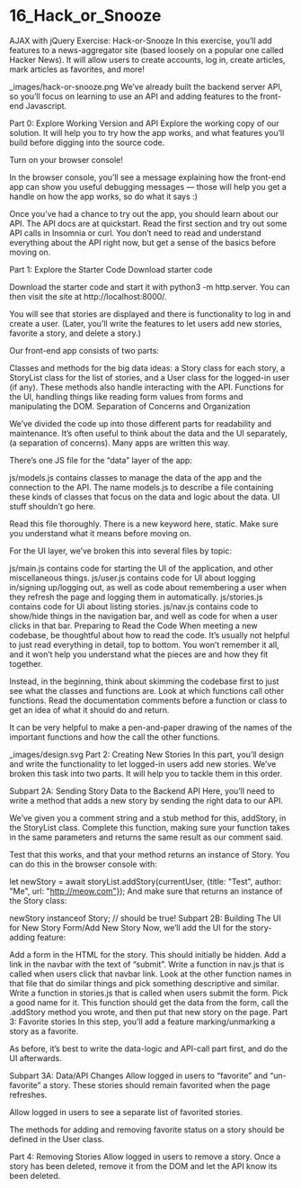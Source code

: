# 16_Hack_or_Snooze

AJAX with jQuery Exercise: Hack-or-Snooze
In this exercise, you’ll add features to a news-aggregator site (based loosely on a popular one called Hacker News). It will allow users to create accounts, log in, create articles, mark articles as favorites, and more!

_images/hack-or-snooze.png
We’ve already built the backend server API, so you’ll focus on learning to use an API and adding features to the front-end Javascript.

Part 0: Explore Working Version and API
Explore the working copy of our solution. It will help you to try how the app works, and what features you’ll build before digging into the source code.

Turn on your browser console!

In the browser console, you’ll see a message explaining how the front-end app can show you useful debugging messages — those will help you get a handle on how the app works, so do what it says :)

Once you’ve had a chance to try out the app, you should learn about our API. The API docs are at quickstart. Read the first section and try out some API calls in Insomnia or curl. You don’t need to read and understand everything about the API right now, but get a sense of the basics before moving on.

Part 1: Explore the Starter Code
Download starter code

Download the starter code and start it with python3 -m http.server. You can then visit the site at http://localhost:8000/.

You will see that stories are displayed and there is functionality to log in and create a user. (Later, you’ll write the features to let users add new stories, favorite a story, and delete a story.)

Our front-end app consists of two parts:

Classes and methods for the big data ideas: a Story class for each story, a StoryList class for the list of stories, and a User class for the logged-in user (if any). These methods also handle interacting with the API.
Functions for the UI, handling things like reading form values from forms and manipulating the DOM.
Separation of Concerns and Organization

We’ve divided the code up into those different parts for readability and maintenance. It’s often useful to think about the data and the UI separately, (a separation of concerns). Many apps are written this way.

There’s one JS file for the “data” layer of the app:

js/models.js
contains classes to manage the data of the app and the connection to the API. The name models.js to describe a file containing these kinds of classes that focus on the data and logic about the data. UI stuff shouldn’t go here.

Read this file thoroughly. There is a new keyword here, static. Make sure you understand what it means before moving on.

For the UI layer, we’ve broken this into several files by topic:

js/main.js
contains code for starting the UI of the application, and other miscellaneous things.
js/user.js
contains code for UI about logging in/signing up/logging out, as well as code about remembering a user when they refresh the page and logging them in automatically.
js/stories.js
contains code for UI about listing stories.
js/nav.js
contains code to show/hide things in the navigation bar, and well as code for when a user clicks in that bar.
Preparing to Read the Code
When meeting a new codebase, be thoughtful about how to read the code. It’s usually not helpful to just read everything in detail, top to bottom. You won’t remember it all, and it won’t help you understand what the pieces are and how they fit together.

Instead, in the beginning, think about skimming the codebase first to just see what the classes and functions are. Look at which functions call other functions. Read the documentation comments before a function or class to get an idea of what it should do and return.

It can be very helpful to make a pen-and-paper drawing of the names of the important functions and how the call the other functions.

_images/design.svg
Part 2: Creating New Stories
In this part, you’ll design and write the functionality to let logged-in users add new stories. We’ve broken this task into two parts. It will help you to tackle them in this order.

Subpart 2A: Sending Story Data to the Backend API
Here, you’ll need to write a method that adds a new story by sending the right data to our API.

We’ve given you a comment string and a stub method for this, addStory, in the StoryList class. Complete this function, making sure your function takes in the same parameters and returns the same result as our comment said.

Test that this works, and that your method returns an instance of Story. You can do this in the browser console with:

let newStory = await storyList.addStory(currentUser,
  {title: "Test", author: "Me", url: "http://meow.com"});
And make sure that returns an instance of the Story class:

newStory instanceof Story;      // should be true!
Subpart 2B: Building The UI for New Story Form/Add New Story
Now, we’ll add the UI for the story-adding feature:

Add a form in the HTML for the story. This should initially be hidden.
Add a link in the navbar with the text of “submit”.
Write a function in nav.js that is called when users click that navbar link. Look at the other function names in that file that do similar things and pick something descriptive and similar.
Write a function in stories.js that is called when users submit the form. Pick a good name for it. This function should get the data from the form, call the .addStory method you wrote, and then put that new story on the page.
Part 3: Favorite stories
In this step, you’ll add a feature marking/unmarking a story as a favorite.

As before, it’s best to write the data-logic and API-call part first, and do the UI afterwards.

Subpart 3A: Data/API Changes
Allow logged in users to “favorite” and “un-favorite” a story. These stories should remain favorited when the page refreshes.

Allow logged in users to see a separate list of favorited stories.

The methods for adding and removing favorite status on a story should be defined in the User class.

Part 4: Removing Stories
Allow logged in users to remove a story. Once a story has been deleted, remove it from the DOM and let the API know its been deleted.

